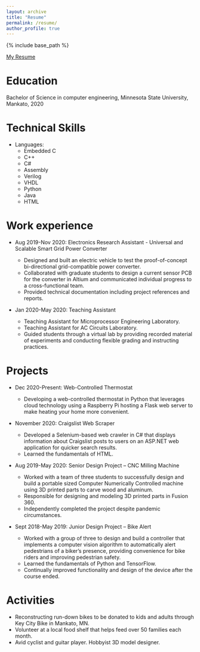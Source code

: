 ```yaml
---
layout: archive
title: "Resume"
permalink: /resume/
author_profile: true
---
```


{% include base_path %}

[My Resume](http://noahcoleman42.github.io/files/.pdf)

Education
======
Bachelor of Science in computer engineering, Minnesota State University, Mankato, 2020

Technical Skills
======
* Languages:
  * Embedded C
  * C++
  * C#
  * Assembly
  * Verilog
  * VHDL
  * Python
  * Java
  * HTML

Work experience
======
* Aug 2019-Nov 2020: Electronics Research Assistant - Universal and Scalable Smart Grid Power Converter
  * Designed and built an electric vehicle to test the proof-of-concept bi-directional grid-compatible power converter.
  * Collaborated with graduate students to design a current sensor PCB for the converter in Altium and communicated individual progress to a cross-functional team.
  * Provided technical documentation including project references and reports.

* Jan 2020-May 2020: Teaching Assistant
  * Teaching Assistant for Microprocessor Engineering Laboratory.
  * Teaching Assistant for AC Circuits Laboratory.
  * Guided students through a virtual lab by providing recorded material of experiments and conducting flexible grading and instructing practices.

Projects
======
* Dec 2020-Present: Web-Controlled Thermostat
  * Developing a web-controlled thermostat in Python that leverages cloud technology using a Raspberry Pi hosting a Flask web server to make heating your home more convenient.

* November 2020: Craigslist Web Scraper
  * Developed a Selenium-based web crawler in C# that displays information about Craigslist posts to users on an ASP.NET web application for quicker search results.
  * Learned the fundamentals of HTML.

* Aug 2019-May 2020: Senior Design Project – CNC Milling Machine
  * Worked with a team of three students to successfully design and build a portable sized Computer Numerically Controlled machine using 3D printed parts to carve wood and aluminum.
  * Responsible for designing and modeling 3D printed parts in Fusion 360.
  * Independently completed the project despite pandemic circumstances.

* Sept 2018-May 2019: Junior Design Project – Bike Alert
  * Worked with a group of three to design and build a controller that implements a computer vision algorithm to automatically alert pedestrians of a biker’s presence, providing convenience for bike riders and improving pedestrian safety.
  * Learned the fundamentals of Python and TensorFlow.
  * Continually improved functionality and design of the device after the course ended.

Activities
======
*	Reconstructing run-down bikes to be donated to kids and adults through Key City Bike in Mankato, MN.
*	Volunteer at a local food shelf that helps feed over 50 families each month.
*	Avid cyclist and guitar player. Hobbyist 3D model designer.
